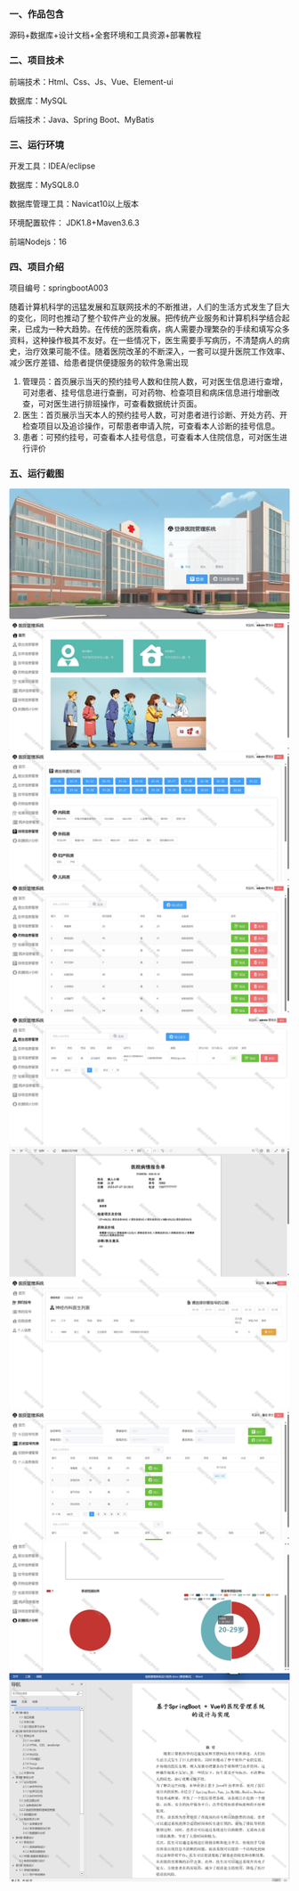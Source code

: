 
### 一、作品包含

源码+数据库+设计文档+全套环境和工具资源+部署教程

### 二、项目技术

前端技术：Html、Css、Js、Vue、Element-ui

数据库：MySQL

后端技术：Java、Spring Boot、MyBatis

### 三、运行环境

开发工具：IDEA/eclipse

数据库：MySQL8.0

数据库管理工具：Navicat10以上版本

环境配置软件： JDK1.8+Maven3.6.3

前端Nodejs：16

### 四、项目介绍

项目编号：springbootA003

随着计算机科学的迅猛发展和互联网技术的不断推进，人们的生活方式发生了巨大的变化，同时也推动了整个软件产业的发展。把传统产业服务和计算机科学结合起来，已成为一种大趋势。在传统的医院看病，病人需要办理繁杂的手续和填写众多资料，这种操作极其不友好。在一些情况下，医生需要手写病历，不清楚病人的病史，治疗效果可能不佳。随着医院改革的不断深入，一套可以提升医院工作效率、减少医疗差错、给患者提供便捷服务的软件急需出现

1. 管理员：首页展示当天的预约挂号人数和住院人数，可对医生信息进行查增，可对患者、挂号信息进行查删，可对药物、检查项目和病床信息进行增删改查，可对医生进行排班操作，可查看数据统计页面。
2. 医生：首页展示当天本人的预约挂号人数，可对患者进行诊断、开处方药、开检查项目以及追诊操作，可帮患者申请入院，可查看本人诊断的挂号信息。
3. 患者：可预约挂号，可查看本人挂号信息，可查看本人住院信息，可对医生进行评价

### 五、运行截图

![1.png](./1.png)
![2.png](./2.png)
![3.png](./3.png)
![4.png](./4.png)
![5.png](./5.png)
![6.png](./6.png)
![7.png](./7.png)
![8.png](./8.png)
![9.png](./9.png)
![10.png](./10.png)
